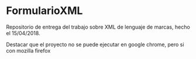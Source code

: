 # FormularioXML
Repositorio de entrega del trabajo sobre XML de lenguaje de marcas, hecho el 15/04/2018.

Destacar que el proyecto no se puede ejecutar en google chrome, pero si con mozilla firefox
